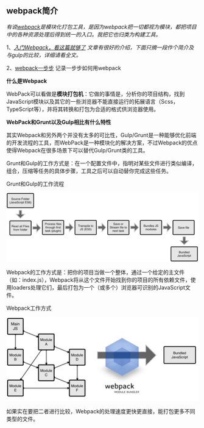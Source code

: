 ## webpack简介

*有说[webpack](https://doc.webpack-china.org/)是模块化打包工具，是因为webpack把一切都视为模块，都把项目中的各种资源处理后得到统一的入口。我把它也归类为构建工具。* 



1、*[入门Webpack，看这篇就够了](http://www.jianshu.com/p/42e11515c10f) 文章有很好的介绍，下面只摘一段作个简介及与gulp的比较，详细请看全文。*

2、[webpack一步步](https://github.com/wenguang/startup/blob/master/%E5%89%8D%E7%AB%AF/%E6%9E%84%E5%BB%BA%E8%87%AA%E5%8A%A8%E5%8C%96/webpack%E4%B8%80%E6%AD%A5%E6%AD%A5.md) 记录一步步如何用webpack



**什么是Webpack** 

WebPack可以看做是**模块打包机**：它做的事情是，分析你的项目结构，找到JavaScript模块以及其它的一些浏览器不能直接运行的拓展语言（Scss，TypeScript等），并将其转换和打包为合适的格式供浏览器使用。

**WebPack和Grunt以及Gulp相比有什么特性** 

其实Webpack和另外两个并没有太多的可比性，Gulp/Grunt是一种能够优化前端的开发流程的工具，而WebPack是一种模块化的解决方案，不过Webpack的优点使得Webpack在很多场景下可以替代Gulp/Grunt类的工具。

Grunt和Gulp的工作方式是：在一个配置文件中，指明对某些文件进行类似编译，组合，压缩等任务的具体步骤，工具之后可以自动替你完成这些任务。

Grunt和Gulp的工作流程

![](https://github.com/wenguang/startup/blob/master/imgs/gulp-working.png?raw=true)

Webpack的工作方式是：把你的项目当做一个整体，通过一个给定的主文件（如：index.js），Webpack将从这个文件开始找到你的项目的所有依赖文件，使用loaders处理它们，最后打包为一个（或多个）浏览器可识别的JavaScript文件。

Webpack工作方式

![](https://github.com/wenguang/startup/blob/master/imgs/webpack-working.png?raw=true)

如果实在要把二者进行比较，Webpack的处理速度更快更直接，能打包更多不同类型的文件。

